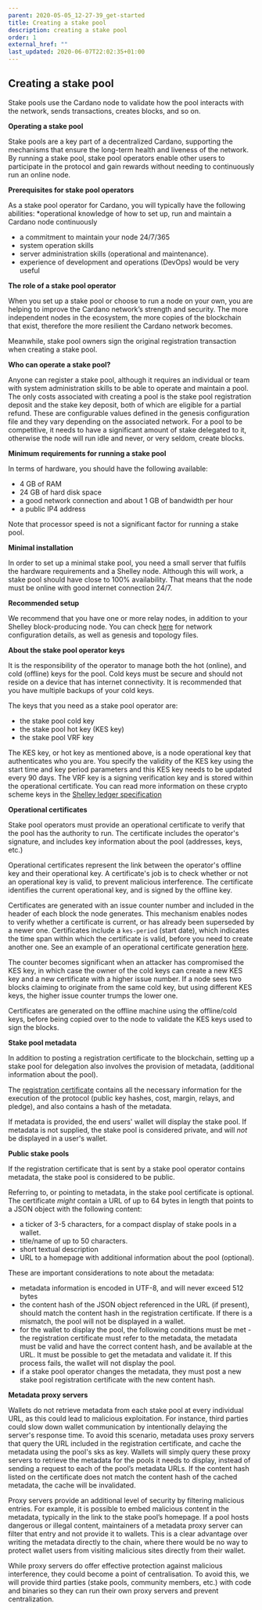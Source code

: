 ```yaml
---
parent: 2020-05-05_12-27-39_get-started
title: Creating a stake pool
description: creating a stake pool
order: 1
external_href: ""
last_updated: 2020-06-07T22:02:35+01:00
---
```

## Creating a stake pool
Stake pools use the Cardano node to validate how the pool interacts with the network, sends transactions, creates blocks, and so on. 

**Operating a stake pool**

Stake pools are a key part of a decentralized Cardano, supporting the mechanisms that ensure the long-term health and liveness of the network. By running a stake pool, stake pool operators enable other users to participate in the protocol and gain rewards without needing to continuously run an online node. 

**Prerequisites for stake pool operators**

As a stake pool operator for Cardano, you will typically have the following abilities:
*operational knowledge of how to set up, run and maintain a Cardano <name> node continuously
* a commitment to maintain your node 24/7/365
* system operation skills
* server administration skills (operational and maintenance).
* experience of development and operations (DevOps) would be very useful

**The role of a stake pool operator**

When you set up a stake pool or choose to run a node on your own, you are helping to improve the Cardano network’s strength and security. The more independent nodes in the ecosystem, the more copies of the blockchain that exist, therefore the more resilient the Cardano network becomes. 

Meanwhile, stake pool owners sign the original registration transaction when creating a stake pool.

**Who can operate a stake pool?**

Anyone can register a stake pool, although it requires an individual or team with system administration skills to be able to operate and maintain a pool. The only costs associated with creating a pool is the stake pool registration deposit and the stake key deposit, both of which are eligible for a partial refund. These are  configurable values defined in the genesis configuration file and they vary depending on the associated network. For a pool to be competitive, it needs to have a significant amount of stake delegated to it, otherwise the node will run idle and never, or very seldom, create blocks. 

**Minimum requirements for running a stake pool**

In terms of hardware, you should have the following available:
* 4 GB of RAM
* 24 GB of hard disk space
* a good network connection and about 1 GB of bandwidth per hour
* a public IP4 address

Note that processor speed is not a significant factor for running a stake pool. 

**Minimal installation**

In order to set up a minimal stake pool, you need a small server that fulfils the hardware requirements and a Shelley node.  Although this will work, a stake pool should have close to 100% availability. That means that the node must be online with good internet connection 24/7. 

**Recommended setup**

We recommend that you have one or more relay nodes, in addition to your Shelley block-producing node. You can check [here](https://github.com/input-output-hk/cardano-node#network-configuration-genesis-and-topology-files) for network configuration details, as well as genesis and topology files.


**About the stake pool operator keys**

It is the responsibility of the operator to manage both the hot (online), and cold (offline) keys for the pool. Cold keys must be secure and should not reside on a device that has internet connectivity. It is recommended that you have multiple backups of your cold keys. 

The keys that you need as a stake pool operator are:
* the stake pool cold key
* the stake pool hot key (KES key) 
* the stake pool VRF key

The KES key, or hot key as mentioned above, is a node operational key that authenticates who you are. You specify the validity of the KES key using the start time and key period parameters and this KES key needs to be updated every 90 days. The VRF key is a signing verification key and is stored within the operational certificate. You can read more information on these crypto scheme keys in the [Shelley ledger specification](https://hydra.iohk.io/build/2473732/download/1/ledger-spec.pdf)

**Operational certificates**

Stake pool operators must provide an operational certificate to verify that the pool has the authority to run. The certificate includes the operator's signature, and includes key information about the pool (addresses, keys, etc.)

Operational certificates represent the link between the operator's offline key and their operational key. A certificate's job is to check whether or not an operational key is valid, to prevent malicious interference. The certificate identifies the current operational key, and is signed by the offline key. 

Certificates are generated with an issue counter number and included in the header of each block the node generates. This mechanism enables nodes to verify whether a certificate is current, or has already been superseded by a newer one. Certificates include a `kes-period` (start date), which indicates the time span within which the certificate is valid, before you need to create another one. See an example of an operational certificate generation [here](https://docs.cardano.org/projects/cardano-node/en/latest/stake-pool-operations/node_keys.html#generate-the-operational-certificate).

The counter becomes significant when an attacker has compromised the KES key, in which case the owner of the cold keys can create a new KES key and a new certificate with a higher issue number. If a node sees two blocks claiming to originate from the same cold key, but using different KES keys, the higher issue counter trumps the lower one.

Certificates are generated on the offline machine using the offline/cold keys, before being copied over to the node to validate the KES keys used to sign the blocks. 

**Stake pool metadata**

In addition to posting a registration certificate to the blockchain, setting up a stake pool for delegation also involves the provision of metadata, (additional information about the pool). 

The [registration certificate](https://docs.cardano.org/projects/cardano-node/en/latest/stake-pool-operations/register_stakepool.html#generate-stake-pool-registration-certificate) contains all the necessary information for the execution of the protocol (public key hashes, cost, margin, relays, and pledge), and also contains a hash of the metadata.

If metadata is provided, the end users' wallet will display the stake pool. If metadata is not supplied, the stake pool is considered private, and will *not* be displayed in a user's wallet.

**Public stake pools**

If the registration certificate that is sent by a stake pool operator contains metadata, the stake pool is considered to be public. 

Referring to, or pointing to metadata, in the stake pool certificate is optional. The certificate *might* contain a URL of up to 64 bytes in length that points to a JSON object with the following content:
 
* a ticker of 3-5 characters, for a compact display of stake pools in a wallet.
* title/name of up to 50 characters.
* short textual description
* URL to a homepage with additional information about the pool (optional).

These are important considerations to note about the metadata:
* metadata information is encoded in UTF-8, and will never exceed 512 bytes
* the content hash of the JSON object referenced in the URL (if present), should match the content hash in the registration certificate. If there is a mismatch, the pool will not be displayed in a wallet.
* for the wallet to display the pool, the following conditions must be met - the registration certificate must refer to the metadata, the metadata must be valid and have the correct content hash, and be available at the URL. It must be possible to get the metadata and validate it. If this process fails, the wallet will not display the pool.
* if a stake pool operator changes the metadata, they must post a new stake pool registration certificate with the new content hash.

**Metadata proxy servers**

Wallets do not retrieve metadata from each stake pool at every individual URL, as this could lead to malicious exploitation. For instance, third parties could slow down wallet communication by intentionally delaying the server's response time. To avoid this scenario, metadata uses proxy servers that query the URL included in the registration certificate, and cache the metadata using the pool's sks as key. Wallets will simply query these proxy servers to retrieve the metadata for the pools it needs to display, instead of sending a request to each of the pool’s metadata URLs. If the content hash listed on the certificate does not match the content hash of the cached metadata, the cache will be invalidated.

Proxy servers provide an additional level of security by filtering malicious entries. For example, it is possible to embed malicious content in the metadata, typically in the link to the stake pool’s homepage. If a pool hosts dangerous or illegal content, maintainers of a metadata proxy server can filter that entry and not provide it to wallets. This is a clear advantage over writing the metadata directly to the chain, where there would be no way to protect wallet users from visiting malicious sites directly from their wallet.

While proxy servers do offer effective protection against malicious interference, they could become a point of centralisation. To avoid this, we will provide third parties (stake pools, community members, etc.) with code and binaries so they can run their own proxy servers and prevent centralization.


